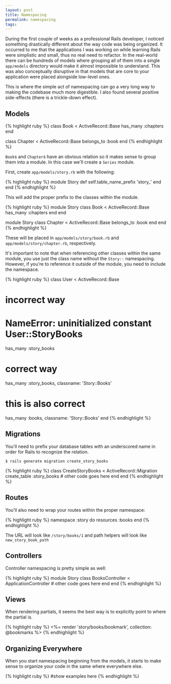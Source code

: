 ```yaml
---
layout: post
title: Namespacing
permalink: namespacing
tags:
---
```


During the first couple of weeks as a professional Rails developer, I noticed something drastically different about the way code was being organized. It occurred to me that the applications I was working on while learning Rails were simplistic and small, thus no real need to refactor. In the real-world there can be hundreds of models where grouping all of them into a single `app/models` directory would make it almost impossible to understand. This was also conceptually disruptive in that models that are core to your application were placed alongside low-level ones.

This is where the simple act of namespacing can go a very long way to making the codebase much more digestible. I also found several positive side-effects (there is a trickle-down effect).

## Models
{% highlight ruby %}
class Book < ActiveRecord::Base
  has_many :chapters
end

class Chapter < ActiveRecord::Base
  belongs_to :book
end
{% endhighlight %}

`Book`s and `Chapter`s have an obvious relation so it makes sense to group them into a module. In this case we'll create a `Series` module.

First, create `app/models/story.rb` with the following:

{% highlight ruby %}
module Story
  def self.table_name_prefix
    'story_'
  end
end
{% endhighlight %}

This will add the proper prefix to the classes within the module.

{% highlight ruby %}
module Story
  class Book < ActiveRecord::Base
    has_many :chapters
  end
end

module Story
  class Chapter < ActiveRecord::Base
    belongs_to :book
  end
end
{% endhighlight %}

These will be placed in `app/models/story/book.rb` and `app/models/story/chapter.rb`, respectively.

It's important to note that when referencing other classes within the same module, you use just the class name without the `Story::` namespacing. However, if you're to reference it outside of the module, you need to include the namespace.

{% highlight ruby %}
class User < ActiveRecord::Base
  # incorrect way
  # NameError: uninitialized constant User::StoryBooks
  has_many :story_books

  # correct way
  has_many :story_books, classname: 'Story::Books'

  # this is also correct
  has_many :books, classname: 'Story::Books'
end
{% endhighlight %}

## Migrations
You'll need to prefix your database tables with an underscored name in order for Rails to recognize the relation.

```
$ rails generate migration create_story_books
```

{% highlight ruby %}
class CreateStoryBooks < ActiveRecord::Migration
  create_table :story_books
    # other code goes here
  end
end
{% endhighlight %}

## Routes
You'll also need to wrap your routes within the proper namespace:

{% highlight ruby %}
namespace :story do
  resources :books
end
{% endhighlight %}

The URL will look like `/story/books/1` and path helpers will look like `new_story_book_path`

## Controllers
Controller namespacing is pretty simple as well:

{% highlight ruby %}
module Story
  class BooksController < ApplicationController
    # other code goes here
  end
end
{% endhighlight %}

## Views
When rendering partials, it seems the best way is to explicitly point to where the partial is.

{% highlight ruby %}
<%= render 'story/books/bookmark', collection: @bookmarks %>
{% endhighlight %}

## Organizing Everywhere
When you start namespacing beginning from the models, it starts to make sense to organize your code in the same where everywhere else.

{% highlight ruby %}
#show examples here
{% endhighlight %}



